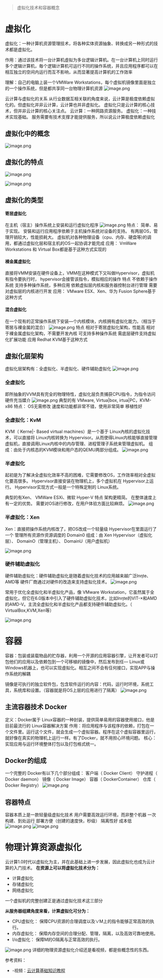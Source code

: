 > 虚拟化技术和容器概念

# 虚拟化
虚拟化：一种计算机资源管理技术，将各种实体资源抽象、转换成另一种形式的技术都是虚拟化。

作用：通过该技术将一台计算机虛拟为多台逻辑计算机。在一台计算机上同时运行多个逻辑计算机，毎个逻辑计算机可运行不同的操作系统，并且应用程序都可以在相互独立的空间内运行而互不影响，从而显著提高计算机的工作效率

理解：自己的电脑上装一个VMWare Workstations，每个虚拟机镜像里面是独立的一个操作系统，但是都共享同一台物理计算机资源
![image.png](_assets/虚拟化、容器/1638780062326-3a764673-ee96-4ec7-8add-1d92c8046200.png)

云计算与虚拟化的关系
从行业数据互相关联的角度来说，云计算是极度依赖虚拟化的。但虚拟化并非云计算，云计算也并非虚拟化。
虚拟化只是云计算的核心技术，但并非云计算的核心关注点。
云计算：一种网路资源服务。
虚拟化：一种技术实现基础。
服务需要有技术支撑才能提供服务，所以说云计算极度依赖虚拟化
## 虚拟化中的概念
![image.png](_assets/虚拟化、容器/1607586085792-5e34a61d-9612-4fa2-9620-39f21fb27dea.png)
## 虚拟化的特点
![image.png](_assets/虚拟化、容器/1607586138553-81ddfca6-ec9c-4c81-946b-46d119a21726.png)

![image.png](_assets/虚拟化、容器/1607586224615-7493c6a6-5684-451c-8ba5-8a7963005a4a.png)
## 虚拟化的类型
#### 寄居虚拟化
在主机（宿主）操作系统上安装和运行虚拟化程序
![image.png](_assets/虚拟化、容器/1607655589782-ecd98e11-7da4-4cf0-8b7e-4d8adc02ca36.png)
特点：
简单、易于实现。
安裝和运行应用程序依赖于主机操作系统对设备的支持。
有两层OS，管理开销较大，性能损耗大。
虛拟机对各种物理设备（cpu、内存、硬盘等)的调用，都通过虚拟化层和宿主机的OS一起协调才能完成
应用：
VmWare Workstations 和 Virtual Box都是基于这种方式实现的

#### 裸金属虚拟化
直接将VMM安装在硬件设备上，VMM在这种模式下又叫做Hypervisor，虚拟机有指令要执行时， hypervisor会接管该指令，模拟相应的操作
特点
不依赖于操作系统
支持多种操作系统，多种应用
依赖虚拟层内核和服务器控制台进行管理
需要对虚拟层的内核进行开发
应用：
VMware ESX、Xen、华为 Fusion Sphere基于这种方式
#### 混合虚拟化
在一个现有的正常操作系统下安装—个内核模块，内核拥有虚拟化能力。（相当于寄居与裸金属的混合）
![image.png](_assets/虚拟化、容器/1607774151657-d4fb6762-318e-40b2-bdc8-c30ed280c21e.png)
特点
相对于寄居虚拟化架构，性能高
相对于裸金属虚拟化架构，不需要开发內核
可支持多种操作系统
需底层硬件支持虚拟化扩展功能
应用
Redhat KVM基于这种方式

## 虚拟化层架构
虚拟化层架构有：全虚拟化、半虚拟化、硬件辅助虚拟化
![image.png](_assets/虚拟化、容器/1607774268646-cf2200be-cb7a-4f64-869f-7daebada8536.png)

### 全虚拟化
即所抽象的VVM具有完全的物理特性，虚拟化层负责捕获CPU指令，为指令访问硬件充当媒介
![image.png](_assets/虚拟化、容器/1607774327548-5735802e-218b-4602-9d15-106f0ffa9b87.png)
典型的有 VMware, Virtua|box, irtua|PC，KVM-x86
特点：
OS无需修改
速度和功能都非常不错，使用非常简单
移植性好

### 全虚拟化：KvM
KVM（ Kerne|- Based virtual machines）是一个基于 Linux內核的虚拟化技术，可以直接将 Linux内核转换为 Hypervisor。从而使得Linuⅹ内核能够直接管理虚拟机，直接调用Linux内核中的内存管理、进程管理子系统来管理虚拟机。
组成：由处于内核态的KVM模块和用户态的QEMU两部分组成。
![image.png](_assets/虚拟化、容器/1607774395220-513dbeff-e5ce-442f-8b1b-de7d57490a12.png)

### 半虚拟化
起初是为了解决全虚拟化效率不高的困难，它需要修改OS，工作效率相对全虚拟化要高很多。 Hypervisor直接安装在物理机上，多个虚拟机在 Hypervisor上运行。 Hypervisor实现方式一般是一个特殊定制的 Linux系统。

典型的有Xen、 VMWare ESXi、微软 Hyper-V
特点
架构更精简。
在整体速度上有一定的优势。
需要对OS进行修改，在用户体验方面比较麻烦。
![image.png](_assets/虚拟化、容器/1607774500694-d37749ee-9c2d-4f7f-8dfc-c8d6841d356e.png)

### 半虚拟化：Xen
Ⅹen：直接把操作系统内核改了，把OS改成一个轻量级 Hypervisor在里面运行了一个
管理所有资源作资源调度的 Domain0
组成：由 Xen Hypervisor（虚拟化层）、 DomainO（管理主机）、 DomainU（用户虚拟机）

![image.png](_assets/虚拟化、容器/1607774649950-5ce22d25-9f60-45f6-8872-f935ce2c85ee.png)
### 硬件辅助虚拟化
硬件辅助虛拟化：硬件辅助虚拟化是随着虚拟化技术的应用越来越广泛lnηte、AMD等
硬件厂商通过对硬件的改造来支持虚拟化技术。
![image.png](_assets/虚拟化、容器/1607774755197-d8e90ef0-af2d-4d34-8bb2-346bcc1b99ec.png)

常用于优化全虚拟化和半虚拟化产品，像 VMware Workstation，它虽然属于全虚拟化，但它在6.0版本中引入了硬件辅助虚拟化技术，比如lnηte的ⅥT-×和AMD的AMD-V。主流全虚拟化和半虚拟化产品都支持硬件辅助虚拟化。（ VirtualBox,KVM,Xen等）

![image.png](_assets/虚拟化、容器/1607774806711-30c29135-5773-4f49-8f32-a980656ae710.png)
# 容器
容器：包装或装载物品的贮存器，利用一个开源的应用容器引擎，让开发者可以打包他们的应用以及依赖包到一个可移植的镜像中，然后发布到任— Linux或 Windows机器上，也可以实现虛拟化。相互之间不会有仼何接口，实现APP与操作系统的解耦

镜像是可执行的独立软件包，包含软件运行的内容：代码，运行时环境，系统工具，系统库和设置。（容器就是将OS上层的应用进行了隔离）
![image.png](_assets/虚拟化、容器/1607774957655-9ce7aebc-b17f-4729-b8a2-7ece70cfea53.png)

## 主流容器技术 Docker
定义：Docker属于 Linux容器的一种封装，提供简单易用的容器使用接口，他是目前最流行的 Linux容器解决方案
作用：将应用程序与该程序的依赖，打包在一个文件里。运行这个文件，就会生成一个虚拟容器。程序在这个虚拟容器里运行，就好像在真实的物理机上运行一样。有了Docker，就不用担心环境问题。
核心：实现应用与运行环境整体打包以及打包格式统一。
## Docker的组成
一个完整的 Docker有以下几个部分组成：
客户端（ Docker Client）
守护进程（ Docker daemon）
镜像（ Docker Image）
容器（ DockerContainer）
仓库（ Docker Registry）
![image.png](_assets/虚拟化、容器/1607775198667-92b67e11-2b79-41bb-99ed-cd07b25eeb4f.png)

## 容器特点
容器本质上是一款轻量级虚拟化技术
用户需要高效运行环境，而非整个机器
一次构建、到处运行
部署方便（创建的速度快，秒级）
隔离性好
成本低
![image.png](_assets/虚拟化、容器/1607775280604-eba42f06-417f-4193-9219-b991c939e338.png)
![image.png](_assets/虚拟化、容器/1607775354364-eaa18a49-7970-44b6-8773-bd36ced05519.png)

# 物理计算资源虚拟化
云计算1.0时代以虚拟化为主，并在此基础上进一步发展，因此虚拟化也成为云计算的入门技术。
**在资源上可以将虚拟化技术分为：**

- 计算虚拟化
- 存储虚拟化
- 网络虚拟化

一个虚拟机的完整创建正是通过虚拟化技术这三部分

**从服务器组建角度来看，计算虚拟化可分为：**

- CPU虚拟化：  保障CPU资源的合理调度以及∨M上的指令能够正常高效的执行。
- 内存虚拟化：  保障内存空间的合理分配、管理，隔离，以及高效可靠地使用。
- I/o虚拟化：	保障M的O隔离与正常高效的执行。

![image.png](_assets/虚拟化、容器/1607775722143-79a2971e-d674-4a39-8280-0d18d1410de9.png)
详细的物理资源虚拟化介绍还是看视频，都是些概念性的东西。

参考资料：

- -视频：[云计算基础知识教程](https://www.bilibili.com/video/BV17k4y167Hg?p=1)
